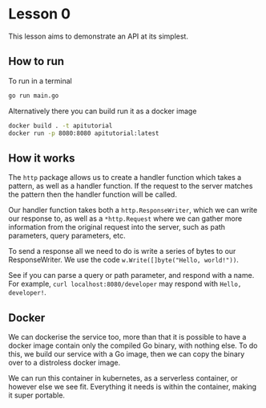 # Lesson 0

This lesson aims to demonstrate an API at its simplest.

## How to run

To run in a terminal

```sh
go run main.go
```

Alternatively there you can build run it as a docker image

```sh
docker build . -t apitutorial
docker run -p 8080:8080 apitutorial:latest
```

## How it works

The `http` package allows us to create a handler function which takes a pattern, as well as a handler function. If the request to the server matches the pattern then the handler function will be called.

Our handler function takes both a `http.ResponseWriter`, which we can write our response to, as well as a `*http.Request` where we can gather more information from the original request into the server, such as path parameters, query parameters, etc.

To send a response all we need to do is write a series of bytes to our ResponseWriter. We use the code `w.Write([]byte("Hello, world!"))`.

See if you can parse a query or path parameter, and respond with a name. For example, `curl localhost:8080/developer` may respond with `Hello, developer!`.

## Docker

We can dockerise the service too, more than that it is possible to have a docker image contain only the compiled Go binary, with nothing else. To do this, we build our service with a Go image, then we can copy the binary over to a distroless docker image.

We can run this container in kubernetes, as a serverless container, or however else we see fit. Everything it needs is within the container, making it super portable.
